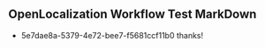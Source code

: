 ## OpenLocalization Workflow Test MarkDown
* 5e7dae8a-5379-4e72-bee7-f5681ccf11b0 thanks!

<!--HONumber=Oct16_HO4-->


